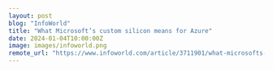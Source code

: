 ```yaml
---
layout: post
blog: "InfoWorld"
title: "What Microsoft’s custom silicon means for Azure"
date: 2024-01-04T10:00:00Z
image: images/infoworld.png
remote_url: "https://www.infoworld.com/article/3711901/what-microsofts-custom-silicon-means-for-azure.html#tk.rss_applicationdevelopment"
---
```

